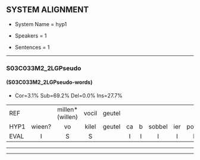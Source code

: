 
## SYSTEM ALIGNMENT

- System Name = hyp1

- Speakers = 1

- Sentences = 1

---

### S03C033M2_2LGPseudo

#### (S03C033M2_2LGPseudo-words)

- Cor=3.1%	Sub=69.2%	Del=0.0%	Ins=27.7%

|  |  |  |  |  |  |  |  |  |  |  |  |  |  |  |  |  |  |  |  |  |  |  |  |  |  |  |  |  |  |  |  |  |  |  |  |  |  |  |  |  |  |  |  |  |  |  |  |  |  |  |  |  |  |  |  |  |  |  |  |  |  |  |  |  |  |
|:--- |:---:|:---:|:---:|:---:|:---:|:---:|:---:|:---:|:---:|:---:|:---:|:---:|:---:|:---:|:---:|:---:|:---:|:---:|:---:|:---:|:---:|:---:|:---:|:---:|:---:|:---:|:---:|:---:|:---:|:---:|:---:|:---:|:---:|:---:|:---:|:---:|:---:|:---:|:---:|:---:|:---:|:---:|:---:|:---:|:---:|:---:|:---:|:---:|:---:|:---:|:---:|:---:|:---:|:---:|:---:|:---:|:---:|:---:|:---:|:---:|:---:|:---:|:---:|:---:|:---:|
| REF |  | millen*(willen) | vocil | geutel |  |  |  |  |  |  |  |  |  |  |  |  |  |  |  | sjobel | * | ierpieuw | walaan | erke | haweel | saarweng | gevicht | *(gevecht) | * | eemde | bepoud | orstalk | veten*(vetten) | gefouw | vurpaand | nizung | fiewon | kneurem | vawaai | strellen | zwieten | foetbans | oonste | muider | grijnken | schielstaug | *s | prilsood | vloender | milste | veurder | * | kloeien | ulen*(uilen) | orponk |  |  | * | * | schodig | ijpo | menuur | spreikje | hiffreeuw | wooien |
| HYP1 | wieen? | vo | kilel | geutel | ca | b | sobbel | ier | poen | is | dat | wam | ve | staan | niet | erken | hawl | sar | wervel | gevlieg | gevecht | ende | eende | be | bad | f | m | rs | talt | vitten | ge | tal | vortaan | neo | fe | neuen | vawan | trelder | ze | weten | foed | bans | konste | mer | grenten | scheelstar | o | brulsout | vlo | der | meste | vurder | kloen | enn | orponk | school | schaap | schootis | eppel | m | nuur | sprekjes | hivrel | ewoor | je |
| EVAL | I | S | S |  | I | I | I | I | I | I | I | I | I | I | I | I | I | I | I | S | S | S | S | S | S | S | S | S | S | S | S | S | S | S | S | S | S | S | S | S | S | S | S | S | S | S | S | S | S | S | S | S | S | S |  | I | I | S | S | S | S | S | S | S | S |
---

---

